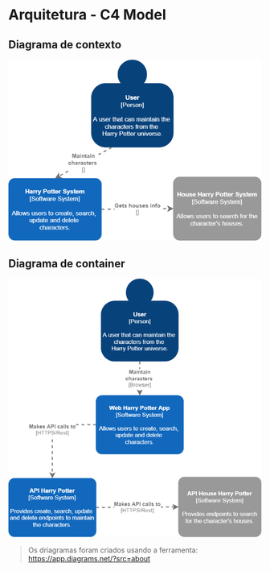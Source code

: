 # Arquitetura - C4 Model
## Diagrama de contexto
![contexto](./docs/diagram-architecture-c4-context.png)
## Diagrama de container
![container](./docs/diagram-architecture-c4-container.png)
> Os driagramas foram criados usando a ferramenta: https://app.diagrams.net/?src=about

